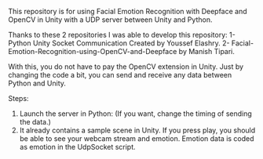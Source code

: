 This repository is for using Facial Emotion Recognition with Deepface and OpenCV in Unity with a UDP server between Unity and Python.

Thanks to these 2 repositories I was able to develop this repository: 
1- Python Unity Socket Communication Created by Youssef Elashry.
2- Facial-Emotion-Recognition-using-OpenCV-and-Deepface by Manish Tipari.

With this, you do not have to pay the OpenCV extension in Unity. Just by changing the code a bit, you can send and receive any data between Python and Unity.

Steps:

1. Launch the server in Python: (If you want, change the timing of sending the data.)
2. It already contains a sample scene in Unity. If you press play, you should be able to see your webcam stream and emotion. Emotion data is coded as emotion in the UdpSocket script.
